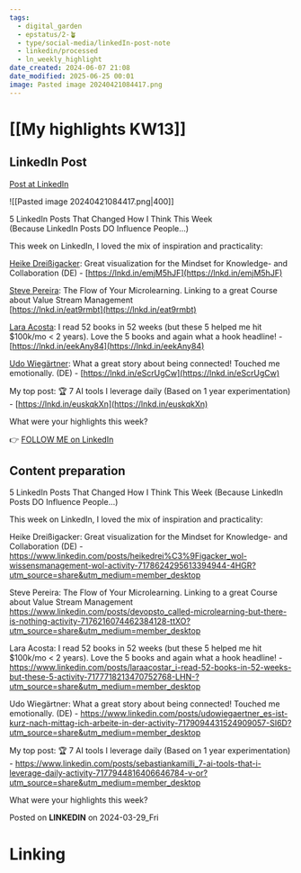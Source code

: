 ```yaml
---
tags:
  - digital_garden
  - epstatus/2-🪴
  - type/social-media/linkedIn-post-note
  - linkedin/processed
  - ln_weekly_highlight
date_created: 2024-06-07 21:08
date_modified: 2025-06-25 00:01
image: Pasted image 20240421084417.png
---
```

# [[My highlights KW13]]

## LinkedIn Post

[Post at LinkedIn]()

![[Pasted image 20240421084417.png|400]]

5 LinkedIn Posts That Changed How I Think This Week  
(Because LinkedIn Posts DO Influence People...)  
  
This week on LinkedIn, I loved the mix of inspiration and practicality:  
  
[](https://www.linkedin.com/in/ACoAADFnrGQB8F7Vva4YmgHCR_T6rhQMrRdSa28)[Heike Dreißigacker](https://www.linkedin.com/in/heikedrei%C3%9Figacker/): Great visualization for the Mindset for Knowledge- and Collaboration (DE) - [https://lnkd.in/emjM5hJF](https://lnkd.in/emjM5hJF)  
  
[](https://www.linkedin.com/in/ACoAAAIORJIBEoHqn58LQs7XJfr3BzzXs9n47cU)[Steve Pereira](https://www.linkedin.com/in/devopsto/): The Flow of Your Microlearning. Linking to a great Course about Value Stream Management  
[https://lnkd.in/eat9rmbt](https://lnkd.in/eat9rmbt)  
  
[](https://www.linkedin.com/in/ACoAADf4bgUB_SYYxrCCxXN6bqAhLp0S6YOWpWU)[Lara Acosta](https://www.linkedin.com/in/laraacostar/): I read 52 books in 52 weeks (but these 5 helped me hit $100k/mo < 2 years). Love the 5 books and again what a hook headline! - [https://lnkd.in/eekAny84](https://lnkd.in/eekAny84)  
  
[](https://www.linkedin.com/in/ACoAAAIwPEUBTm7mSG8ek5CbpWfNoImNJhww2JQ)[Udo Wiegärtner](https://www.linkedin.com/in/udowiegaertner/): What a great story about being connected! Touched me emotionally. (DE) - [https://lnkd.in/eScrUgCw](https://lnkd.in/eScrUgCw)  
  
My top post: 🏆 7 AI tools I leverage daily (Based on 1 year experimentation) - [https://lnkd.in/euskqkXn](https://lnkd.in/euskqkXn)  
  
What were your highlights this week?

👉 [FOLLOW ME on LinkedIn](https://www.linkedin.com/comm/mynetwork/discovery-see-all?usecase=PEOPLE_FOLLOWS&followMember=sebastiankamilli)

## Content preparation

5 LinkedIn Posts That Changed How I Think This Week (Because LinkedIn Posts DO Influence People...)

This week on LinkedIn, I loved the mix of inspiration and practicality:

Heike Dreißigacker: Great visualization for the Mindset for Knowledge- and Collaboration (DE) - https://www.linkedin.com/posts/heikedrei%C3%9Figacker_wol-wissensmanagement-wol-activity-7178624295613394944-4HGR?utm_source=share&utm_medium=member_desktop

Steve Pereira: The Flow of Your Microlearning. Linking to a great Course about Value Stream Management 
https://www.linkedin.com/posts/devopsto_called-microlearning-but-there-is-nothing-activity-7176216074462384128-ttXO?utm_source=share&utm_medium=member_desktop  

Lara Acosta: I read 52 books in 52 weeks (but these 5 helped me hit $100k/mo < 2 years). Love the 5 books and again what a hook headline! - https://www.linkedin.com/posts/laraacostar_i-read-52-books-in-52-weeks-but-these-5-activity-7177718213470752768-LHN-?utm_source=share&utm_medium=member_desktop

Udo Wiegärtner: What a great story about being connected! Touched me emotionally. (DE) - https://www.linkedin.com/posts/udowiegaertner_es-ist-kurz-nach-mittag-ich-arbeite-in-der-activity-7179094431524909057-SI6D?utm_source=share&utm_medium=member_desktop

My top post: 🏆 7 AI tools I leverage daily (Based on 1 year experimentation) - https://www.linkedin.com/posts/sebastiankamilli_7-ai-tools-that-i-leverage-daily-activity-7177944816406646784-v-or?utm_source=share&utm_medium=member_desktop

What were your highlights this week?

Posted on **LINKEDIN** on 2024-03-29_Fri

# Linking